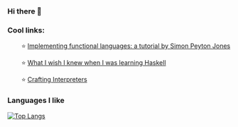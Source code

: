 ### Hi there 👋

### Cool links:
&nbsp;&nbsp;&nbsp;&nbsp;&nbsp;&nbsp;&nbsp;&nbsp;⭐ [Implementing functional languages: a tutorial by Simon Peyton Jones](https://www.microsoft.com/en-us/research/publication/implementing-functional-languages-a-tutorial/)

&nbsp;&nbsp;&nbsp;&nbsp;&nbsp;&nbsp;&nbsp;&nbsp;⭐ [What I wish I knew when I was learning Haskell](https://smunix.github.io/dev.stephendiehl.com/hask/tutorial.pdf)

&nbsp;&nbsp;&nbsp;&nbsp;&nbsp;&nbsp;&nbsp;&nbsp;⭐ [Crafting Interpreters](https://craftinginterpreters.com/)


### Languages I like
<a href="#">![Top Langs](https://github-readme-stats.vercel.app/api/top-langs/?username=MaciejWas&layout=compact&theme=tokyonight&langs_count=8&hide=Jupyter%20Notebook,css,html)</a>


<!--
**MaciejWas/MaciejWas** is a ✨ _special_ ✨ repository because its `README.md` (this file) appears on your GitHub profile.

Here are some ideas to get you started:

- 🔭 I’m currently working on ...
- 🌱 I’m currently learning ...
- 👯 I’m looking to collaborate on ...
- 🤔 I’m looking for help with ...
- 💬 Ask me about ...
- 📫 How to reach me: ...
- 😄 Pronouns: ...
- ⚡ Fun fact: ...
-->

